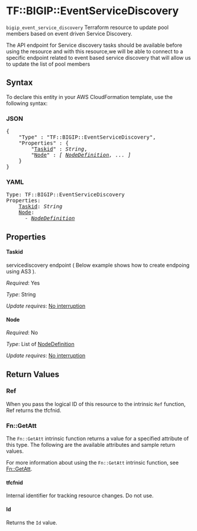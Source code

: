 # TF::BIGIP::EventServiceDiscovery

`bigip_event_service_discovery` Terraform resource to update pool members based on event driven Service Discovery.

The API endpoint for Service discovery tasks should be available before using the resource and with this resource,we will be able to connect to a specific endpoint related to event based service discovery that will allow us to update the list of pool members

## Syntax

To declare this entity in your AWS CloudFormation template, use the following syntax:

### JSON

<pre>
{
    "Type" : "TF::BIGIP::EventServiceDiscovery",
    "Properties" : {
        "<a href="#taskid" title="Taskid">Taskid</a>" : <i>String</i>,
        "<a href="#node" title="Node">Node</a>" : <i>[ <a href="nodedefinition.md">NodeDefinition</a>, ... ]</i>
    }
}
</pre>

### YAML

<pre>
Type: TF::BIGIP::EventServiceDiscovery
Properties:
    <a href="#taskid" title="Taskid">Taskid</a>: <i>String</i>
    <a href="#node" title="Node">Node</a>: <i>
      - <a href="nodedefinition.md">NodeDefinition</a></i>
</pre>

## Properties

#### Taskid

servicediscovery endpoint ( Below example shows how to create endpoing using AS3 ).

_Required_: Yes

_Type_: String

_Update requires_: [No interruption](https://docs.aws.amazon.com/AWSCloudFormation/latest/UserGuide/using-cfn-updating-stacks-update-behaviors.html#update-no-interrupt)

#### Node

_Required_: No

_Type_: List of <a href="nodedefinition.md">NodeDefinition</a>

_Update requires_: [No interruption](https://docs.aws.amazon.com/AWSCloudFormation/latest/UserGuide/using-cfn-updating-stacks-update-behaviors.html#update-no-interrupt)

## Return Values

### Ref

When you pass the logical ID of this resource to the intrinsic `Ref` function, Ref returns the tfcfnid.

### Fn::GetAtt

The `Fn::GetAtt` intrinsic function returns a value for a specified attribute of this type. The following are the available attributes and sample return values.

For more information about using the `Fn::GetAtt` intrinsic function, see [Fn::GetAtt](https://docs.aws.amazon.com/AWSCloudFormation/latest/UserGuide/intrinsic-function-reference-getatt.html).

#### tfcfnid

Internal identifier for tracking resource changes. Do not use.

#### Id

Returns the <code>Id</code> value.

